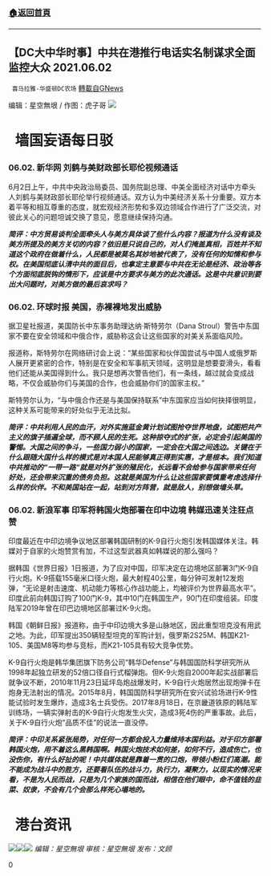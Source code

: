 ###  [:house:返回首頁](https://github.com/ourhimalayas/txt)
---

## 【DC大中华时事】中共在港推行电话实名制谋求全面监控大众 2021.06.02
` 喜马拉雅-华盛顿DC农场` [轉載自GNews](https://gnews.org/zh-hans/1293545/)

编辑：星空無垠 / 作图：虎子哥
![]()![](https://gnews-media-offload.s3.amazonaws.com/wp-content/uploads/2021/06/02053103/602.jpg)
#   墙国妄语每日驳

### **06.02. 新华网 刘鹤与美财政部长耶伦视频通话**

6月2日上午，中共中央政治局委员、国务院副总理、中美全面经济对话中方牵头人刘鹤与美财政部长耶伦举行视频通话。双方认为中美经济关系十分重要。双方本着平等和相互尊重的态度，就宏观经济形势和多双边领域合作进行了广泛交流，对彼此关心的问题坦诚交换了意见，愿意继续保持沟通。

***简评：中方贸易谈判全面牵头人与美方具体谈了些什么内容？报道为什么没有谈及美方所提及的美方关切的内容？依旧是只说自己的，对人们掩盖真相，百姓并不知道这个政府在做着什么，人民都是被莫名其妙地被代表了，没有任何的知情和参与权。在美国彻底认清中共的面目后，也拿定主意要与中共在无论是经济、政治等各个方面彻底脱钩的情形下，应该是中方要求与美方的此次通话。这是中共意识到要出大问题时，对美方做的最后哀求吗？***



### **06.02. 环球时报 美国，赤裸裸地发出威胁**

据卫星社报道，美国防长中东事务助理达纳·斯特劳尔（Dana Stroul）警告中东国家不要在安全领域和中俄合作，威胁称这会让这些国家的对美关系面临风险。

报道称，斯特劳尔在网络研讨会上说：“某些国家和伙伴国尝试与中国人或俄罗斯人展开更紧密的合作，特别是在安全和军事航天领域，这明显是想要耍滑头，看看他们还能从美国得到什么。我只是想再次警告他们，有一条线，越过就会变成战略，不仅会威胁你们与美国的合作，也会威胁你们的国家主权。”

斯特劳尔认为，“与中俄合作还是与美国保持联系”中东国家应当如何抉择很明显，这种关系可能带来的好处似乎无法比拟。

***简评：中共利用人民的血汗，对外实施蓝金黄计划试图抢夺世界地盘，试图把共产主义的旗子插遍全球，而不顾人民的生死。这种掠夺式的扩张，必定会引起美国的警惕。大国之间的争斗，一些国力弱小的国家，一定会在大国之间选边。关键在于什么跟随大国什么样的模式是对本国人民能够真正得到实惠，才是根本。我们知道中共推动的“一带一路“就是对外扩张的殖民化，长远看不会给参与国家带来任何好处，还会带来沉重的债务负担。这就是美国为什么让这些国家要慎重考虑选择什么样的伙伴。不和美国站在一起，站到对方阵营，就是敌人，别想做墙头草。***



### **06.02. 新浪军事 印军将韩国火炮部署在印中边境 韩媒迅速关注狂点赞**

印度最近在中印边境争议地区部署韩国研制的K-9自行火炮引发韩国媒体关注。韩媒对于自家的火炮赞赏有加，不过这型武器真如韩媒说的那么强吗？

据韩国《世界日报》1日报道，为了应对中国，印军决定在边境地区部署3门K-9自行火炮。K-9搭载155毫米口径火炮，最大射程40公里，每分钟可发射12发炮弹，“无论是射击速度、机动能力等核心作战功能上，均被评价为世界最高水平”。印度此前向韩国订购了100门K-9，其中10门在韩国生产，90门在印度组装。印度陆军2019年曾在印巴边境地区部署过K-9火炮。

韩国《朝鲜日报》报道称，由于中印边境大多是山脉地区，因此重型坦克没有用武之地。为此，印军提出350辆轻型坦克的军购计划，俄罗斯2S25M、韩国K21-105、美国M8等均参与竞标，而K21-105具有较大竞争优势。

K-9自行火炮是韩华集团旗下防务公司“韩华Defense”与韩国国防科学研究所从1998年起独立研发的52倍口径自行式榴弹炮。但K-9火炮自2000年起实战部署后就争议不断，2010年11月23日延坪岛炮战爆发时，K-9自行火炮居然出现炮弹卡在炮身无法射出的情况。2015年8月，韩国国防科学研究所在安兴试验场进行K-9性能试验时发生爆炸，造成3名士兵受伤。2017年8月18日，在京畿道铁原的韩陆军训练场，一辆实弹射击的K-9自行火炮发生火灾，造成3死4伤的严重事故。此后，关于K-9自行火炮“品质不佳”的说法一直没停。

***简评：中印关系紧张局势，对任何一方都会投入力量维持本国利益。对于印方部署韩国火炮，用不着这么黑韩国啊。韩国火炮技术如何差，如何不行，造成伤亡，也没伤你，有什么好扯的呢！中共媒体就是靠着一贯的口炮，带领小粉红们高潮。能不能成为战斗中的胜方，还要看队伍的战斗力，执行力，凝聚力，以现实的情况来看，不是为人民而战，只是为几个家族的国而战，相信在他们眼中，命不值钱的韭菜、奴隶，不会有几个会那么样死心塌地的。***



#   港台资讯


![]()![](https://cdn.discordapp.com/attachments/817883141107613766/849482683793145976/01.jpg)![]()![](https://cdn.discordapp.com/attachments/817883141107613766/849482757972951070/02.jpg)![]()![](https://cdn.discordapp.com/attachments/817883141107613766/849482828998639656/03.jpg)
*编辑：星空無垠
审核：星空無垠
发布：文顾*

0
